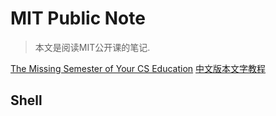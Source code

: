 # MIT Public Note

> 本文是阅读MIT公开课的笔记.

[The Missing Semester of Your CS Education](https://missing.csail.mit.edu/)
[中文版本文字教程](https://missing-semester-cn.github.io/)

## Shell
